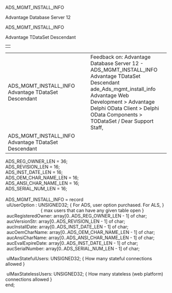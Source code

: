 ADS\_MGMT\_INSTALL\_INFO




Advantage Database Server 12  

ADS\_MGMT\_INSTALL\_INFO

Advantage TDataSet Descendant

|  |
| --- |
|  |

|  |  |  |  |  |
| --- | --- | --- | --- | --- |
| ADS\_MGMT\_INSTALL\_INFO  Advantage TDataSet Descendant |  |  | Feedback on: Advantage Database Server 12 - ADS\_MGMT\_INSTALL\_INFO Advantage TDataSet Descendant ade\_Ads\_mgmt\_install\_info Advantage Web Development > Advantage Delphi OData Client > Delphi OData Components > TODataSet / Dear Support Staff, |  |
| ADS\_MGMT\_INSTALL\_INFO  Advantage TDataSet Descendant |  |  |  |  |

ADS\_REG\_OWNER\_LEN = 36;  
ADS\_REVISION\_LEN = 16;  
ADS\_INST\_DATE\_LEN = 16;  
ADS\_OEM\_CHAR\_NAME\_LEN = 16;  
ADS\_ANSI\_CHAR\_NAME\_LEN = 16;  
ADS\_SERIAL\_NUM\_LEN = 16;  
   
ADS\_MGMT\_INSTALL\_INFO = record  
  ulUserOption : UNSIGNED32; { For ADS, user option purchased. For ALS, }  
                             { max users that can have any given table open }  
  aucRegisteredOwner: array[0..ADS\_REG\_OWNER\_LEN - 1] of char;   
  aucVersionStr: array[0..ADS\_REVISION\_LEN - 1] of char;   
  aucInstallDate: array[0..ADS\_INST\_DATE\_LEN - 1] of char;   
  aucOemCharName: array[0..ADS\_OEM\_CHAR\_NAME\_LEN - 1] of char;   
  aucAnsiCharName: array[0..ADS\_ANSI\_CHAR\_NAME\_LEN - 1] of char;   
  aucEvalExpireDate: array[0..ADS\_INST\_DATE\_LEN - 1] of char;   
  aucSerialNumber: array[0..ADS\_SERIAL\_NUM\_LEN - 1] of char;

 ulMaxStatefulUsers: UNSIGNED32; { How many stateful connections allowed }

 ulMaxStatelessUsers: UNSIGNED32; { How many stateless (web platform) connections allowed }  
end;